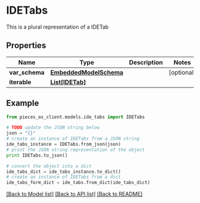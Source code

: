 # IDETabs

This is a plural representation of a IDETab

## Properties
Name | Type | Description | Notes
------------ | ------------- | ------------- | -------------
**var_schema** | [**EmbeddedModelSchema**](EmbeddedModelSchema.md) |  | [optional] 
**iterable** | [**List[IDETab]**](IDETab.md) |  | 

## Example

```python
from pieces_os_client.models.ide_tabs import IDETabs

# TODO update the JSON string below
json = "{}"
# create an instance of IDETabs from a JSON string
ide_tabs_instance = IDETabs.from_json(json)
# print the JSON string representation of the object
print IDETabs.to_json()

# convert the object into a dict
ide_tabs_dict = ide_tabs_instance.to_dict()
# create an instance of IDETabs from a dict
ide_tabs_form_dict = ide_tabs.from_dict(ide_tabs_dict)
```
[[Back to Model list]](../README.md#documentation-for-models) [[Back to API list]](../README.md#documentation-for-api-endpoints) [[Back to README]](../README.md)



